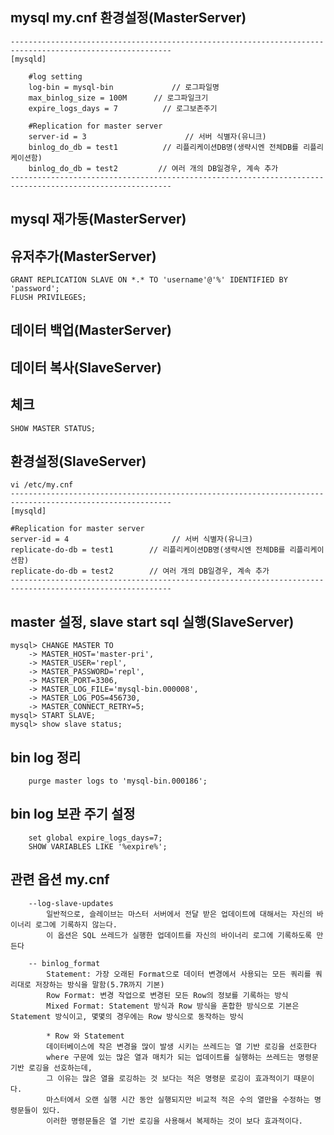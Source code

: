 
## mysql my.cnf 환경설정(MasterServer)
    ----------------------------------------------------------------------------------------------------------    
    [mysqld]

        #log setting    
        log-bin = mysql-bin             // 로그파일명
        max_binlog_size = 100M      // 로그파일크기
        expire_logs_days = 7          // 로그보존주기

        #Replication for master server    
        server-id = 3                      // 서버 식별자(유니크)
        binlog_do_db = test1          // 리플리케이션DB명(생략시엔 전체DB를 리플리케이션함)
        binlog_do_db = test2         // 여러 개의 DB일경우, 계속 추가
    ----------------------------------------------------------------------------------------------------------

## mysql 재가동(MasterServer)

## 유저추가(MasterServer)
    GRANT REPLICATION SLAVE ON *.* TO 'username'@'%' IDENTIFIED BY 'password';
    FLUSH PRIVILEGES;

## 데이터 백업(MasterServer)

## 데이터 복사(SlaveServer)

## 체크 
    SHOW MASTER STATUS;

## 환경설정(SlaveServer)
    vi /etc/my.cnf
    ----------------------------------------------------------------------------------------------------------    
    [mysqld]

    #Replication for master server
    server-id = 4                       // 서버 식별자(유니크)
    replicate-do-db = test1        // 리플리케이션DB명(생략시엔 전체DB를 리플리케이션함)
    replicate-do-db = test2        // 여러 개의 DB일경우, 계속 추가
    ----------------------------------------------------------------------------------------------------------   

## master 설정, slave start sql 실행(SlaveServer)
    mysql> CHANGE MASTER TO
        -> MASTER_HOST='master-pri',
        -> MASTER_USER='repl',
        -> MASTER_PASSWORD='repl',
        -> MASTER_PORT=3306,
        -> MASTER_LOG_FILE='mysql-bin.000008',
        -> MASTER_LOG_POS=456730,
        -> MASTER_CONNECT_RETRY=5;
    mysql> START SLAVE;
    mysql> show slave status;

## bin log 정리
        purge master logs to 'mysql-bin.000186';

## bin log 보관 주기 설정
        set global expire_logs_days=7;
        SHOW VARIABLES LIKE '%expire%';
        
## 관련 옵션 my.cnf
        --log-slave-updates
            일반적으로, 슬레이브는 마스터 서버에서 전달 받은 업데이트에 대해서는 자신의 바이너리 로그에 기록하지 않는다. 
            이 옵션은 SQL 쓰레드가 실행한 업데이트를 자신의 바이너리 로그에 기록하도록 만든다
        
        -- binlog_format
            Statement: 가장 오래된 Format으로 데이터 변경에서 사용되는 모든 쿼리를 쿼리대로 저장하는 방식을 말함(5.7R까지 기본)
            Row Format: 변경 작업으로 변경된 모든 Row의 정보를 기록하는 방식
            Mixed Format: Statement 방식과 Row 방식을 혼합한 방식으로 기본은 Statement 방식이고, 몇몇의 경우에는 Row 방식으로 동작하는 방식

            * Row 와 Statement
            데이터베이스에 작은 변경을 많이 발생 시키는 쓰레드는 열 기반 로깅을 선호한다
            where 구문에 있는 많은 열과 매치가 되는 업데이트를 실행하는 쓰레드는 명령문 기반 로깅을 선호하는데,
            그 이유는 많은 열을 로깅하는 것 보다는 적은 명령문 로깅이 효과적이기 때문이다.
            마스터에서 오랜 실행 시간 동안 실행되지만 비교적 적은 수의 열만을 수정하는 명령문들이 있다.
            이러한 명령문들은 열 기반 로깅을 사용해서 복제하는 것이 보다 효과적이다.

